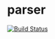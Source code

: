 # parser
[![Build Status](https://travis-ci.org/ViXLEM/parser.svg?branch=master)](https://travis-ci.org/ViXLEM/parser)
